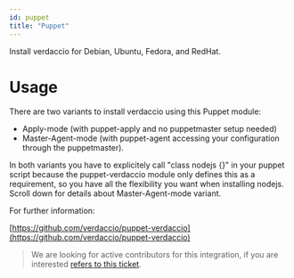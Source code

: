 ```yaml
---
id: puppet
title: "Puppet"
---
```


Install verdaccio for Debian, Ubuntu, Fedora, and RedHat.

# Usage

There are two variants to install verdaccio using this Puppet module:

* Apply-mode (with puppet-apply and no puppetmaster setup needed)
* Master-Agent-mode (with puppet-agent accessing your configuration through the puppetmaster).

In both variants you have to explicitely call "class nodejs {}" in your puppet script because the puppet-verdaccio module only defines this as a requirement, so you have all the flexibility you want when installing nodejs. Scroll down for details about Master-Agent-mode variant.

For further information:

[https://github.com/verdaccio/puppet-verdaccio](https://github.com/verdaccio/puppet-verdaccio)

> We are looking for active contributors for this integration, if you are interested [refers to this ticket](https://github.com/verdaccio/puppet-verdaccio/issues/11).




